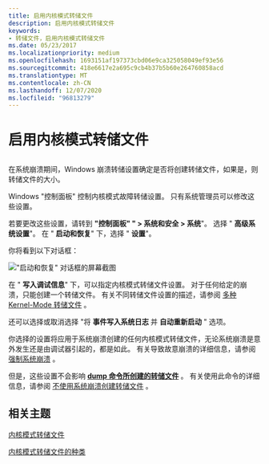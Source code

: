 ```yaml
---
title: 启用内核模式转储文件
description: 启用内核模式转储文件
keywords:
- 转储文件，启用内核模式转储文件
ms.date: 05/23/2017
ms.localizationpriority: medium
ms.openlocfilehash: 1693151af197373cbd06e9ca325058049ef93e56
ms.sourcegitcommit: 418e6617e2a695c9cb4b37b5b60e264760858acd
ms.translationtype: MT
ms.contentlocale: zh-CN
ms.lasthandoff: 12/07/2020
ms.locfileid: "96813279"
---
```

# <a name="enabling-a-kernel-mode-dump-file"></a>启用内核模式转储文件


## <span id="ddk_enabling_a_kernel_mode_dump_file_dbg"></span><span id="DDK_ENABLING_A_KERNEL_MODE_DUMP_FILE_DBG"></span>


在系统崩溃期间，Windows 崩溃转储设置确定是否将创建转储文件，如果是，则转储文件的大小。

Windows "控制面板" 控制内核模式故障转储设置。 只有系统管理员可以修改这些设置。

若要更改这些设置，请转到 **"控制面板" " &gt; 系统和安全 &gt; 系统**"。 选择 " **高级系统设置**"。 在 " **启动和恢复**" 下，选择 " **设置**"。

你将看到以下对话框：

!["启动和恢复" 对话框的屏幕截图](images/crashpanel.png)

在 " **写入调试信息**" 下，可以指定内核模式转储文件设置。 对于任何给定的崩溃，只能创建一个转储文件。 有关不同转储文件设置的描述，请参阅 [多种 Kernel-Mode 转储文件](varieties-of-kernel-mode-dump-files.md) 。

还可以选择或取消选择 "将 **事件写入系统日志** 并 **自动重新启动** " 选项。

你选择的设置将应用于系统崩溃创建的任何内核模式转储文件，无论系统崩溃是意外发生还是由调试器引起的，都是如此。 有关导致故意崩溃的详细信息，请参阅 [强制系统崩溃](forcing-a-system-crash.md) 。

但是，这些设置不会影响 [**dump 命令所创建的转储文件**](-dump--create-dump-file-.md) 。 有关使用此命令的详细信息，请参阅 [不使用系统崩溃创建转储文件](creating-a-dump-file-without-a-system-crash.md) 。

## <a name="span-idrelated_topicsspanrelated-topics"></a><span id="related_topics"></span>相关主题


[内核模式转储文件](kernel-mode-dump-files.md)

[内核模式转储文件的种类](varieties-of-kernel-mode-dump-files.md)

 

 






